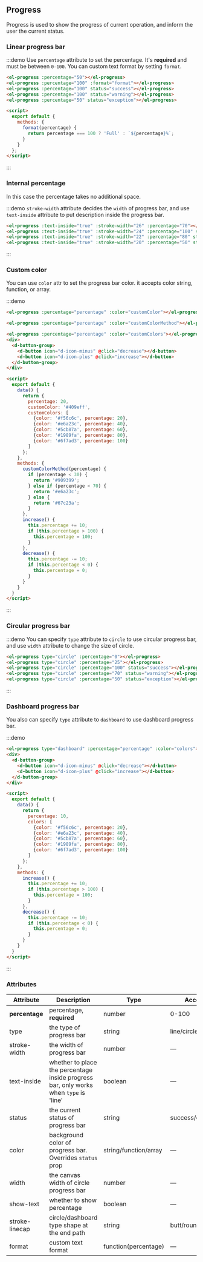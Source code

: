 ## Progress

Progress is used to show the progress of current operation, and inform the user the current status.

### Linear progress bar

:::demo Use `percentage` attribute to set the percentage. It's **required** and must be between `0-100`. You can custom text format by setting `format`.
```html
<el-progress :percentage="50"></el-progress>
<el-progress :percentage="100" :format="format"></el-progress>
<el-progress :percentage="100" status="success"></el-progress>
<el-progress :percentage="100" status="warning"></el-progress>
<el-progress :percentage="50" status="exception"></el-progress>

<script>
  export default {
    methods: {
      format(percentage) {
        return percentage === 100 ? 'Full' : `${percentage}%`;
      }
    }
  };
</script>
```
:::

### Internal percentage

In this case the percentage takes no additional space.

:::demo `stroke-width` attribute decides the `width` of progress bar, and use `text-inside` attribute to put description inside the progress bar.
```html
<el-progress :text-inside="true" :stroke-width="26" :percentage="70"></el-progress>
<el-progress :text-inside="true" :stroke-width="24" :percentage="100" status="success"></el-progress>
<el-progress :text-inside="true" :stroke-width="22" :percentage="80" status="warning"></el-progress>
<el-progress :text-inside="true" :stroke-width="20" :percentage="50" status="exception"></el-progress>
```
:::

### Custom color

You can use `color` attr to set the progress bar color. it accepts color string, function, or array.

:::demo

```html
<el-progress :percentage="percentage" :color="customColor"></el-progress>

<el-progress :percentage="percentage" :color="customColorMethod"></el-progress>

<el-progress :percentage="percentage" :color="customColors"></el-progress>
<div>
  <d-button-group>
    <d-button icon="d-icon-minus" @click="decrease"></d-button>
    <d-button icon="d-icon-plus" @click="increase"></d-button>
  </d-button-group>
</div>

<script>
  export default {
    data() {
      return {
        percentage: 20,
        customColor: '#409eff',
        customColors: [
          {color: '#f56c6c', percentage: 20},
          {color: '#e6a23c', percentage: 40},
          {color: '#5cb87a', percentage: 60},
          {color: '#1989fa', percentage: 80},
          {color: '#6f7ad3', percentage: 100}
        ]
      };
    },
    methods: {
      customColorMethod(percentage) {
        if (percentage < 30) {
          return '#909399';
        } else if (percentage < 70) {
          return '#e6a23c';
        } else {
          return '#67c23a';
        }
      },
      increase() {
        this.percentage += 10;
        if (this.percentage > 100) {
          this.percentage = 100;
        }
      },
      decrease() {
        this.percentage -= 10;
        if (this.percentage < 0) {
          this.percentage = 0;
        }
      }
    }
  }
</script>
```
:::

### Circular progress bar

:::demo You can specify `type` attribute to `circle` to use circular progress bar, and use `width` attribute to change the size of circle.
```html
<el-progress type="circle" :percentage="0"></el-progress>
<el-progress type="circle" :percentage="25"></el-progress>
<el-progress type="circle" :percentage="100" status="success"></el-progress>
<el-progress type="circle" :percentage="70" status="warning"></el-progress>
<el-progress type="circle" :percentage="50" status="exception"></el-progress>
```
:::

### Dashboard progress bar

You also can specify `type` attribute to `dashboard` to use dashboard progress bar.

:::demo

```html
<el-progress type="dashboard" :percentage="percentage" :color="colors"></el-progress>
<div>
  <d-button-group>
    <d-button icon="d-icon-minus" @click="decrease"></d-button>
    <d-button icon="d-icon-plus" @click="increase"></d-button>
  </d-button-group>
</div>

<script>
  export default {
    data() {
      return {
        percentage: 10,
        colors: [
          {color: '#f56c6c', percentage: 20},
          {color: '#e6a23c', percentage: 40},
          {color: '#5cb87a', percentage: 60},
          {color: '#1989fa', percentage: 80},
          {color: '#6f7ad3', percentage: 100}
        ]
      };
    },
    methods: {
      increase() {
        this.percentage += 10;
        if (this.percentage > 100) {
          this.percentage = 100;
        }
      },
      decrease() {
        this.percentage -= 10;
        if (this.percentage < 0) {
          this.percentage = 0;
        }
      }
    }
  }
</script>
```
:::

### Attributes
| Attribute      | Description          | Type      | Accepted Values       | Default  |
| --- | ---- | ---- | ---- | ---- |
| **percentage** | percentage, **required** | number | 0-100 | 0 |
| type | the type of progress bar | string | line/circle/dashboard | line |
| stroke-width | the width of progress bar | number | — | 6 |
| text-inside | whether to place the percentage inside progress bar, only works when `type` is 'line' | boolean | — | false |
| status | the current status of progress bar | string | success/exception/warning | — |
| color  | background color of progress bar. Overrides `status` prop | string/function/array | — | '' |
| width | the canvas width of circle progress bar | number | — | 126 |
| show-text | whether to show percentage | boolean | — | true |
| stroke-linecap  | circle/dashboard type shape at the end path | string | butt/round/square | round |
| format  | custom text format  | function(percentage) | — | — |